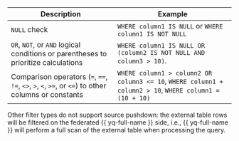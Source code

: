 |Description|Example|
|---|---|
|`NULL` check|`WHERE column1 IS NULL` or `WHERE column1 IS NOT NULL`|
|`OR`, `NOT`, or `AND` logical conditions or parentheses to prioritize calculations |`WHERE column1 IS NULL OR (column2 IS NOT NULL AND column3 > 10)`.|
|Comparison operators (`=`, `==`, `!=`, `<>`, `>`, `<`, `>=`, or `<=`) to other columns or constants|`WHERE column1 > column2 OR column3 <= 10`, `WHERE column1 + column2 > 10`, `WHERE column1 = (10 + 10)`|

Other filter types do not support source pushdown: the external table rows will be filtered on the federated {{ yq-full-name }} side, i.e., {{ yq-full-name }} will perform a full scan of the external table when processing the query.